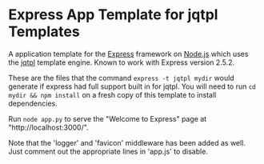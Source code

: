 Express App Template for jqtpl Templates
========================================

A  application template for the [Express] framework on 
[Node.js] which uses the [jqtpl] template engine. Known 
to work with Express version 2.5.2.

These are the files that the command `express -t jqtpl mydir`
would generate if express had full support built in for 
jqtpl. You will need to run `cd mydir && npm install` on a
fresh copy of this template to install dependencies.

Run `node app.py` to serve the "Welcome to Express" page at
"http://localhost:3000/".

Note that the 'logger' and 'favicon' middleware has been
added as well. Just comment out the appropriate lines in
'app.js' to disable.

[Express]: http://expressjs.com/
[Node.js]: http://nodejs.org
[jqtpl]: https://github.com/kof/node-jqtpl